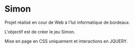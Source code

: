 # Simon
Projet réalisé en cour de Web à l'Iut informatique de bordeaux.

L'objectif est de créer le jeu Simon.

Mise en page en CSS uniquement et interactions en JQUERY.
